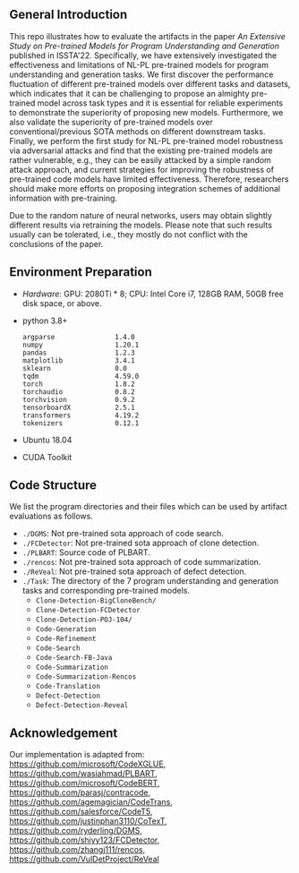 ## General Introduction
This repo illustrates how to evaluate the artifacts in the paper *An Extensive Study on Pre-trained Models for Program Understanding and Generation* published in ISSTA'22. Specifically, we have extensively investigated the effectiveness and limitations of NL-PL pre-trained models for program understanding and generation tasks. We first discover the performance fluctuation of different pre-trained models over different tasks and datasets, which indicates that it can be challenging to propose an almighty pre-trained model across task types and it is essential for reliable experiments to demonstrate the superiority of proposing new models. Furthermore, we also validate the superiority of pre-trained models over conventional/previous SOTA methods on different downstream tasks. Finally, we perform the first study for NL-PL pre-trained model robustness via adversarial attacks and find that the existing pre-trained models are rather vulnerable, e.g., they can be easily attacked by a simple random attack approach, and current strategies for improving the robustness of pre-trained code models have limited effectiveness. Therefore, researchers should make more efforts on proposing integration schemes of additional information with pre-training.

Due to the random nature of neural networks, users may obtain slightly different results via retraining the models. Please note that such results usually can be tolerated, i.e., they mostly do not conflict with the conclusions of the paper.

## Environment Preparation

- *Hardware*: GPU: 2080Ti * 8; CPU: Intel Core i7, 128GB RAM, 50GB free disk space, or above. 

- python 3.8+
    ```
    argparse               1.4.0
    numpy                  1.20.1
    pandas                 1.2.3
    matplotlib             3.4.1
    sklearn                0.0
    tqdm                   4.59.0
    torch                  1.8.2
    torchaudio             0.8.2
    torchvision            0.9.2
    tensorboardX           2.5.1
    transformers           4.19.2
    tokenizers             0.12.1
    ```
- Ubuntu 18.04
- CUDA Toolkit

## Code Structure

We list the program directories and their files which can be used by artifact evaluations as follows.

- `./DGMS`: Not pre-trained sota approach of code search.
- `./FCDetector`: Not pre-trained sota approach of clone detection.
- `./PLBART`: Source code of PLBART.
- `./rencos`: Not pre-trained sota approach of code summarization.
- `./ReVeal`: Not pre-trained sota approach of defect detection.
- `./Task`: The directory of the 7 program understanding and generation tasks and corresponding pre-trained models. 
    - `Clone-Detection-BigCloneBench/`
    - `Clone-Detection-FCDetector`
    - `Clone-Detection-POJ-104/`
    - `Code-Generation`
    - `Code-Refinement`
    - `Code-Search`
    - `Code-Search-FB-Java`
    - `Code-Summarization`
    - `Code-Summarization-Rencos`
    - `Code-Translation`
    - `Defect-Detection`
    - `Defect-Detection-Reveal`


## Acknowledgement
Our implementation is adapted from: https://github.com/microsoft/CodeXGLUE, https://github.com/wasiahmad/PLBART, https://github.com/microsoft/CodeBERT, https://github.com/parasj/contracode, https://github.com/agemagician/CodeTrans, https://github.com/salesforce/CodeT5, https://github.com/justinphan3110/CoTexT, https://github.com/ryderling/DGMS, https://github.com/shiyy123/FCDetector, https://github.com/zhangj111/rencos, https://github.com/VulDetProject/ReVeal
